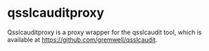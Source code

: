 # qsslcauditproxy
Qsslcauditproxy is a proxy wrapper for the qsslcaudit tool, which is available at https://github.com/gremwell/qsslcaudit.

